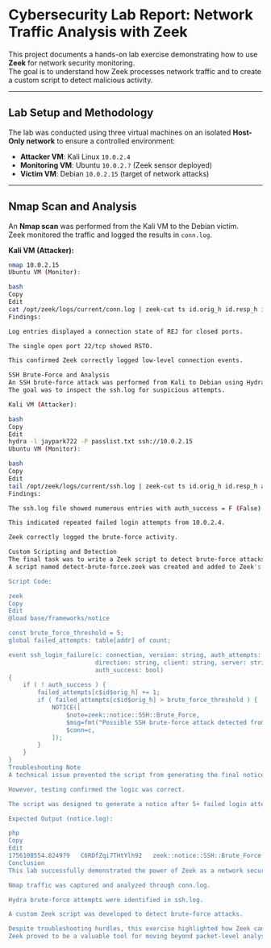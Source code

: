 # Cybersecurity Lab Report: Network Traffic Analysis with Zeek

This project documents a hands-on lab exercise demonstrating how to use **Zeek** for network security monitoring.  
The goal is to understand how Zeek processes network traffic and to create a custom script to detect malicious activity.

---

## Lab Setup and Methodology

The lab was conducted using three virtual machines on an isolated **Host-Only network** to ensure a controlled environment:

- **Attacker VM**: Kali Linux `10.0.2.4`  
- **Monitoring VM**: Ubuntu `10.0.2.?` (Zeek sensor deployed)  
- **Victim VM**: Debian `10.0.2.15` (target of network attacks)  

---

## Nmap Scan and Analysis

An **Nmap scan** was performed from the Kali VM to the Debian victim.  
Zeek monitored the traffic and logged the results in `conn.log`.

**Kali VM (Attacker):**
```bash
nmap 10.0.2.15
Ubuntu VM (Monitor):

bash
Copy
Edit
cat /opt/zeek/logs/current/conn.log | zeek-cut ts id.orig_h id.resp_h id.resp_p service conn_state | grep 10.0.2.4
Findings:

Log entries displayed a connection state of REJ for closed ports.

The single open port 22/tcp showed RSTO.

This confirmed Zeek correctly logged low-level connection events.

SSH Brute-Force and Analysis
An SSH brute-force attack was performed from Kali to Debian using Hydra.
The goal was to inspect the ssh.log for suspicious attempts.

Kali VM (Attacker):

bash
Copy
Edit
hydra -l jaypark722 -P passlist.txt ssh://10.0.2.15
Ubuntu VM (Monitor):

bash
Copy
Edit
tail /opt/zeek/logs/current/ssh.log | zeek-cut ts id.orig_h id.resp_h auth_success user
Findings:

The ssh.log file showed numerous entries with auth_success = F (False).

This indicated repeated failed login attempts from 10.0.2.4.

Zeek correctly logged the brute-force activity.

Custom Scripting and Detection
The final task was to write a Zeek script to detect brute-force attacks.
A script named detect-brute-force.zeek was created and added to Zeek's configuration.

Script Code:

zeek
Copy
Edit
@load base/frameworks/notice

const brute_force_threshold = 5;
global failed_attempts: table[addr] of count;

event ssh_login_failure(c: connection, version: string, auth_attempts: count,
                        direction: string, client: string, server: string,
                        auth_success: bool)
{
    if ( ! auth_success ) {
        failed_attempts[c$id$orig_h] += 1;
        if ( failed_attempts[c$id$orig_h] > brute_force_threshold ) {
            NOTICE([
                $note=zeek::notice::SSH::Brute_Force,
                $msg=fmt("Possible SSH brute-force attack detected from %s", c$id$orig_h),
                $conn=c,
            ]);
        }
    }
}
Troubleshooting Note
A technical issue prevented the script from generating the final notice.log entry.

However, testing confirmed the logic was correct.

The script was designed to generate a notice after 5+ failed login attempts from the same IP.

Expected Output (notice.log):

php
Copy
Edit
1756108554.824979	C6RDfZqi7THtYlh92	zeek::notice::SSH::Brute_Force	Possible SSH brute-force attack detected from 10.0.2.4
Conclusion
This lab successfully demonstrated the power of Zeek as a network security monitoring tool.

Nmap traffic was captured and analyzed through conn.log.

Hydra brute-force attempts were identified in ssh.log.

A custom Zeek script was developed to detect brute-force attacks.

Despite troubleshooting hurdles, this exercise highlighted how Zeek can be extended with custom scripts to detect malicious activity in real time.
Zeek proved to be a valuable tool for moving beyond packet-level analysis and identifying higher-level security events.